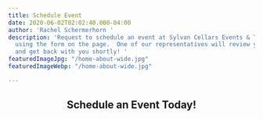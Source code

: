 ```yaml
---
title: Schedule Event
date: 2020-06-02T02:02:40.000-04:00
author: 'Rachel Schermerhorn '
description: 'Request to schedule an event at Sylvan Cellars Events & Tasting Room
  using the form on the page.  One of our representatives will review your submission
  and get back with you shortly! '
featuredImageJpg: "/home-about-wide.jpg"
featuredImageWebp: "/home-about-wide.jpg"

---
```

<amp-img class="" src="/fire-1.jpg" width="1352" height="565" alt="{{ .Title }} Image" layout="responsive">
</amp-img>

<section class="www-templates-group flex-column justify-center mb2" id="contact-form">
        <header class="mb2 www-heading relative">
          <h2 class="caps ampstart-title-sm pt4 mx4">Schedule an Event Today!</h2>
          <span class="ampstart-caption block pb1"></span>
        </header>
<amp-iframe width="900" height="900"
    sandbox="allow-scripts allow-same-origin allow-popups-to-escape-sandbox allow-forms"
    layout="responsive"
    frameborder="0"
    src="https://docs.google.com/forms/d/e/1FAIpQLSeQRf16QamC1v_f7lnERLeTs_hkQCzS0BSBRBazADArdNFv8w/viewform?usp=sf_link">
    <amp-img layout="fill" src="../../request-to-schedule-event-fallback.jpg" placeholder></amp-img>
</amp-iframe>
</section>
